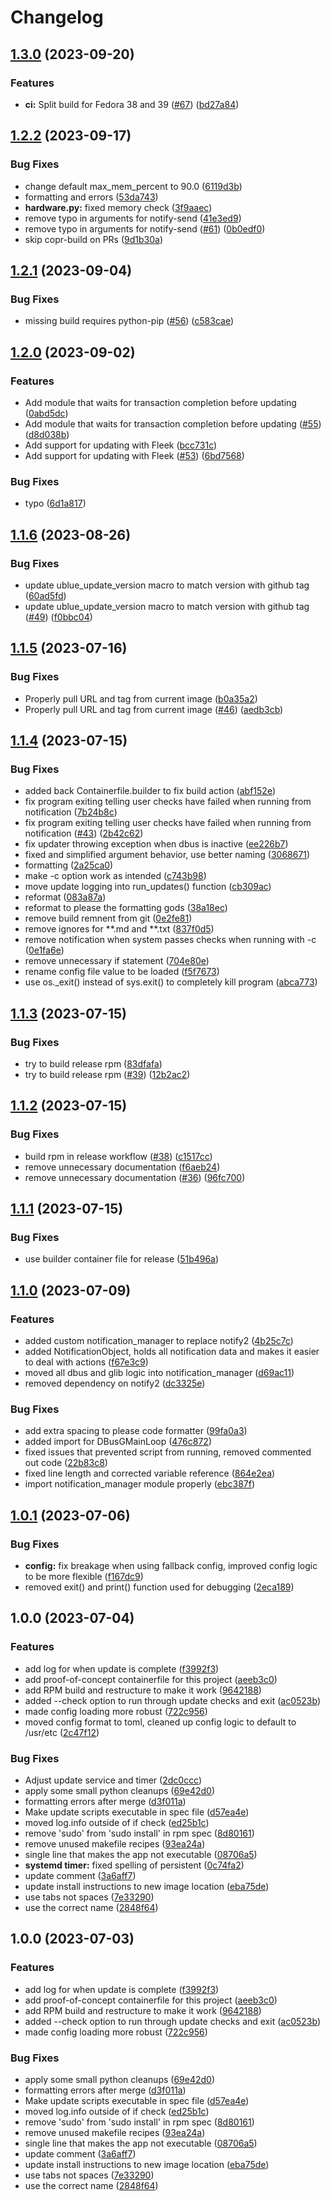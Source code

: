 # Changelog

## [1.3.0](https://github.com/ublue-os/ublue-update/compare/v1.2.2...v1.3.0) (2023-09-20)


### Features

* **ci:** Split build for Fedora 38 and 39 ([#67](https://github.com/ublue-os/ublue-update/issues/67)) ([bd27a84](https://github.com/ublue-os/ublue-update/commit/bd27a84414aa917dbf4940defa062d9886164972))

## [1.2.2](https://github.com/ublue-os/ublue-update/compare/v1.2.1...v1.2.2) (2023-09-17)


### Bug Fixes

* change default max_mem_percent to 90.0 ([6119d3b](https://github.com/ublue-os/ublue-update/commit/6119d3b162ee72a28698ff501f7c7b6ead9c3594))
* formatting and errors ([53da743](https://github.com/ublue-os/ublue-update/commit/53da7431e5c4268519809c0d69bd4f1dd30a7aca))
* **hardware.py:** fixed memory check ([3f9aaec](https://github.com/ublue-os/ublue-update/commit/3f9aaec05fd04183f3eacdf1fef1b3260522c055))
* remove typo in arguments for notify-send ([41e3ed9](https://github.com/ublue-os/ublue-update/commit/41e3ed90b919891d98fd4a6b86a0bc3c04aa1831))
* remove typo in arguments for notify-send ([#61](https://github.com/ublue-os/ublue-update/issues/61)) ([0b0edf0](https://github.com/ublue-os/ublue-update/commit/0b0edf048a02a5a15ab9fb9c909383818dd2146e))
* skip copr-build on PRs ([9d1b30a](https://github.com/ublue-os/ublue-update/commit/9d1b30aecc9eb815eb34205f6a2128bd77f7ed37))

## [1.2.1](https://github.com/ublue-os/ublue-update/compare/v1.2.0...v1.2.1) (2023-09-04)


### Bug Fixes

* missing build requires python-pip ([#56](https://github.com/ublue-os/ublue-update/issues/56)) ([c583cae](https://github.com/ublue-os/ublue-update/commit/c583cae21c10eca1b7bf146f2ee066d65dc8af2a))

## [1.2.0](https://github.com/ublue-os/ublue-update/compare/v1.1.6...v1.2.0) (2023-09-02)


### Features

* Add module that waits for transaction completion before updating ([0abd5dc](https://github.com/ublue-os/ublue-update/commit/0abd5dccf0a805daed435ad791bfc94afd10a91c))
* Add module that waits for transaction completion before updating ([#55](https://github.com/ublue-os/ublue-update/issues/55)) ([d8d038b](https://github.com/ublue-os/ublue-update/commit/d8d038bb945a34b8c4fd562ba14c696355ea4ff4))
* Add support for updating with Fleek ([bcc731c](https://github.com/ublue-os/ublue-update/commit/bcc731cf609372ec54e5b5a0f692d8f895b01f0a))
* Add support for updating with Fleek ([#53](https://github.com/ublue-os/ublue-update/issues/53)) ([6bd7568](https://github.com/ublue-os/ublue-update/commit/6bd75682077d45f2cbf1b8c6a61c95a77cab5c43))


### Bug Fixes

* typo ([6d1a817](https://github.com/ublue-os/ublue-update/commit/6d1a817a9ebbb2d14603c1d1b2e3348c02ee4464))

## [1.1.6](https://github.com/ublue-os/ublue-update/compare/v1.1.5...v1.1.6) (2023-08-26)


### Bug Fixes

* update ublue_update_version macro to match version with github tag ([60ad5fd](https://github.com/ublue-os/ublue-update/commit/60ad5fd263253d2759e8d359b6bae94f55fae7ae))
* update ublue_update_version macro to match version with github tag ([#49](https://github.com/ublue-os/ublue-update/issues/49)) ([f0bbc04](https://github.com/ublue-os/ublue-update/commit/f0bbc048556680f710fae4b3906f0244b9c043dc))

## [1.1.5](https://github.com/ublue-os/ublue-update/compare/v1.1.4...v1.1.5) (2023-07-16)


### Bug Fixes

* Properly pull URL and tag from current image ([b0a35a2](https://github.com/ublue-os/ublue-update/commit/b0a35a2b1bc9d674cc651200afc0796bcdfc9150))
* Properly pull URL and tag from current image ([#46](https://github.com/ublue-os/ublue-update/issues/46)) ([aedb3cb](https://github.com/ublue-os/ublue-update/commit/aedb3cb8e55a8c64ce6580d9e8a3210500ca17ab))

## [1.1.4](https://github.com/ublue-os/ublue-update/compare/v1.1.3...v1.1.4) (2023-07-15)


### Bug Fixes

* added back Containerfile.builder to fix build action ([abf152e](https://github.com/ublue-os/ublue-update/commit/abf152ee44a36dbd5bbdb233fbd01c271c1abb3c))
* fix program exiting telling user checks have failed when running from notification ([7b24b8c](https://github.com/ublue-os/ublue-update/commit/7b24b8cb4b31a2406c55cc88e60a9a90bda1b173))
* fix program exiting telling user checks have failed when running from notification ([#43](https://github.com/ublue-os/ublue-update/issues/43)) ([2b42c62](https://github.com/ublue-os/ublue-update/commit/2b42c628660f3fa5999d8eb1542c919b9c44a087))
* fix updater throwing exception when dbus is inactive ([ee226b7](https://github.com/ublue-os/ublue-update/commit/ee226b7cfd164ec71487ea73b476eb8213775fb4))
* fixed and simplified argument behavior, use better naming ([3068671](https://github.com/ublue-os/ublue-update/commit/30686717c4e8ad5c4b369694d8f147718efa6656))
* formatting ([2a25ca0](https://github.com/ublue-os/ublue-update/commit/2a25ca02bbf18d1b8911107f04bb0f753783f115))
* make -c option work as intended ([c743b98](https://github.com/ublue-os/ublue-update/commit/c743b9844e1455ba07e33b159afee6c8a931f9df))
* move update logging into run_updates() function ([cb309ac](https://github.com/ublue-os/ublue-update/commit/cb309ac12863ac72fbbbe95372bbed542c16ecdf))
* reformat ([083a87a](https://github.com/ublue-os/ublue-update/commit/083a87a867bad87afc421e102031aaeff1f63b42))
* reformat to please the formatting gods ([38a18ec](https://github.com/ublue-os/ublue-update/commit/38a18ecbbf5a6c3bffeafc4d5e1668b4271d8d39))
* remove build remnent from git ([0e2fe81](https://github.com/ublue-os/ublue-update/commit/0e2fe8197cdc5b9a0debc61f07c5d209c7c8bf6e))
* remove ignores for **.md and **.txt ([837f0d5](https://github.com/ublue-os/ublue-update/commit/837f0d55e8ba7e540621ac6d941beec1ea411526))
* remove notification when system passes checks when running with -c ([0e1fa6e](https://github.com/ublue-os/ublue-update/commit/0e1fa6eedd18a86cef6c98aa90685e06a77e42a8))
* remove unnecessary if statement ([704e80e](https://github.com/ublue-os/ublue-update/commit/704e80e12e1f33e618fca4b880d6efdbcb55c41f))
* rename config file value to be loaded ([f5f7673](https://github.com/ublue-os/ublue-update/commit/f5f76732c8f2d7e37ca90e744b88430417fd2397))
* use os._exit() instead of sys.exit() to completely kill program ([abca773](https://github.com/ublue-os/ublue-update/commit/abca7739599b6bbb0cbef7b7312aed69c84e846f))

## [1.1.3](https://github.com/ublue-os/ublue-update/compare/v1.1.2...v1.1.3) (2023-07-15)


### Bug Fixes

* try to build release rpm ([83dfafa](https://github.com/ublue-os/ublue-update/commit/83dfafab19b46364aab689a4dc6b68d06f22f541))
* try to build release rpm ([#39](https://github.com/ublue-os/ublue-update/issues/39)) ([12b2ac2](https://github.com/ublue-os/ublue-update/commit/12b2ac2da57bfe35b29f96bf655365643c7a34cc))

## [1.1.2](https://github.com/ublue-os/ublue-update/compare/v1.1.1...v1.1.2) (2023-07-15)


### Bug Fixes

* build rpm in release workflow ([#38](https://github.com/ublue-os/ublue-update/issues/38)) ([c1517cc](https://github.com/ublue-os/ublue-update/commit/c1517ccd183fb0f67380ba4d8af68f1b358240ac))
* remove unnecessary documentation ([f6aeb24](https://github.com/ublue-os/ublue-update/commit/f6aeb24041558649c45815ba0bde67171ebb576e))
* remove unnecessary documentation ([#36](https://github.com/ublue-os/ublue-update/issues/36)) ([96fc700](https://github.com/ublue-os/ublue-update/commit/96fc7008cdece6b728ed4734c9b49e633ca7ec61))

## [1.1.1](https://github.com/ublue-os/ublue-update/compare/v1.1.0...v1.1.1) (2023-07-15)


### Bug Fixes

* use builder container file for release ([51b496a](https://github.com/ublue-os/ublue-update/commit/51b496a6a43ebfe3cb64ee5fbb2e308c79b9cb3c))

## [1.1.0](https://github.com/ublue-os/ublue-update/compare/v1.0.1...v1.1.0) (2023-07-09)


### Features

* added custom notification_manager to replace notify2 ([4b25c7c](https://github.com/ublue-os/ublue-update/commit/4b25c7c97a5f1f44a5d32e6df3a000e44cb02cfd))
* added NotificationObject, holds all notification data and makes it easier to deal with actions ([f67e3c9](https://github.com/ublue-os/ublue-update/commit/f67e3c905ae1ff19b988787cba6023cf410946ac))
* moved all dbus and glib logic into notification_manager ([d69ac11](https://github.com/ublue-os/ublue-update/commit/d69ac116351ce09a3839ea245f95998a3faa1e89))
* removed dependency on notify2 ([dc3325e](https://github.com/ublue-os/ublue-update/commit/dc3325e45aaafad6c9afe174b16971d66aef347a))


### Bug Fixes

* add extra spacing to please code formatter ([99fa0a3](https://github.com/ublue-os/ublue-update/commit/99fa0a370894001860b9333d1390985f93523fee))
* added import for DBusGMainLoop ([476c872](https://github.com/ublue-os/ublue-update/commit/476c872c58783487b9a045f1d2718590e7660543))
* fixed issues that prevented script from running, removed commented out code ([22b83c8](https://github.com/ublue-os/ublue-update/commit/22b83c850bf8dcb5dbba008f209a3f7705dc7579))
* fixed line length and corrected variable reference ([864e2ea](https://github.com/ublue-os/ublue-update/commit/864e2ea14872ca7c3d5b2f7b4d5848553425547f))
* import notification_manager module properly ([ebc387f](https://github.com/ublue-os/ublue-update/commit/ebc387fadfafefdc024b071fac54d8269a648902))

## [1.0.1](https://github.com/ublue-os/ublue-update/compare/v1.0.0...v1.0.1) (2023-07-06)


### Bug Fixes

* **config:** fix breakage when using fallback config, improved config logic to be more flexible ([f167dc9](https://github.com/ublue-os/ublue-update/commit/f167dc970d7b38e4ecf6d85895e800ce16760063))
* removed exit() and print() function used for debugging ([2eca189](https://github.com/ublue-os/ublue-update/commit/2eca1892a262ff7b1381dfcecb65d27fa5cd203e))

## 1.0.0 (2023-07-04)


### Features

* add log for when update is complete ([f3992f3](https://github.com/ublue-os/ublue-update/commit/f3992f39c5fae0db82e43e4192af67c7e9a7efce))
* add proof-of-concept containerfile for this project ([aeeb3c0](https://github.com/ublue-os/ublue-update/commit/aeeb3c08e459488b7dbd4a9737a3fa25f7f3a92a))
* add RPM build and restructure to make it work ([9642188](https://github.com/ublue-os/ublue-update/commit/9642188e94a1d0c147b9b78efa37fba324eb23a3))
* added --check option to run through update checks and exit ([ac0523b](https://github.com/ublue-os/ublue-update/commit/ac0523bea189c3216bdb45962d847a41169cdca1))
* made config loading more robust ([722c956](https://github.com/ublue-os/ublue-update/commit/722c956392235d268eacee803d1ccd00f930ab85))
* moved config format to toml, cleaned up config logic to default to /usr/etc ([2c47f12](https://github.com/ublue-os/ublue-update/commit/2c47f12d942b9b2c79c277369c9f015af67fd15d))


### Bug Fixes

* Adjust update service and timer ([2dc0ccc](https://github.com/ublue-os/ublue-update/commit/2dc0ccc80cdaa850c7acd2729e883118e2212ad5))
* apply some small python cleanups ([69e42d0](https://github.com/ublue-os/ublue-update/commit/69e42d0c74a2d5f0a78881ca1fd9494bad39c919))
* formatting errors after merge ([d3f011a](https://github.com/ublue-os/ublue-update/commit/d3f011ae4f46dce352ed46e61d20029845bd1fde))
* Make update scripts executable in spec file ([d57ea4e](https://github.com/ublue-os/ublue-update/commit/d57ea4ebbf080173d3cb9a56dbf89cd6bb1e11f5))
* moved log.info outside of if check ([ed25b1c](https://github.com/ublue-os/ublue-update/commit/ed25b1c3e17bcd8a64b2b60f26c73ba8a20bb404))
* remove 'sudo' from 'sudo install' in rpm spec ([8d80161](https://github.com/ublue-os/ublue-update/commit/8d801611a863338552a10047aa64cfb86be35b5f))
* remove unused makefile recipes ([93ea24a](https://github.com/ublue-os/ublue-update/commit/93ea24a290aaae4e66bec1397655c67ffcf4cf12))
* single line that makes the app not executable ([08706a5](https://github.com/ublue-os/ublue-update/commit/08706a546b8199bcad6ee1a611185e1ed1a82729))
* **systemd timer:** fixed spelling of persistent ([0c74fa2](https://github.com/ublue-os/ublue-update/commit/0c74fa24f8e7eab557fa7030571b671bee964b62))
* update comment ([3a6aff7](https://github.com/ublue-os/ublue-update/commit/3a6aff771def651f25fcbec6ff5504ae49666669))
* update install instructions to new image location ([eba75de](https://github.com/ublue-os/ublue-update/commit/eba75de2e56d96afd4b409427339206f242cb28e))
* use tabs not spaces ([7e33290](https://github.com/ublue-os/ublue-update/commit/7e332909d7a9443a0ba895515ac71b6fa7d3a56b))
* use the correct name ([2848f64](https://github.com/ublue-os/ublue-update/commit/2848f6434eaca1c71680e24250d03bf23a0c1504))

## 1.0.0 (2023-07-03)


### Features

* add log for when update is complete ([f3992f3](https://github.com/akdev1l/ublue-update/commit/f3992f39c5fae0db82e43e4192af67c7e9a7efce))
* add proof-of-concept containerfile for this project ([aeeb3c0](https://github.com/akdev1l/ublue-update/commit/aeeb3c08e459488b7dbd4a9737a3fa25f7f3a92a))
* add RPM build and restructure to make it work ([9642188](https://github.com/akdev1l/ublue-update/commit/9642188e94a1d0c147b9b78efa37fba324eb23a3))
* added --check option to run through update checks and exit ([ac0523b](https://github.com/akdev1l/ublue-update/commit/ac0523bea189c3216bdb45962d847a41169cdca1))
* made config loading more robust ([722c956](https://github.com/akdev1l/ublue-update/commit/722c956392235d268eacee803d1ccd00f930ab85))


### Bug Fixes

* apply some small python cleanups ([69e42d0](https://github.com/akdev1l/ublue-update/commit/69e42d0c74a2d5f0a78881ca1fd9494bad39c919))
* formatting errors after merge ([d3f011a](https://github.com/akdev1l/ublue-update/commit/d3f011ae4f46dce352ed46e61d20029845bd1fde))
* Make update scripts executable in spec file ([d57ea4e](https://github.com/akdev1l/ublue-update/commit/d57ea4ebbf080173d3cb9a56dbf89cd6bb1e11f5))
* moved log.info outside of if check ([ed25b1c](https://github.com/akdev1l/ublue-update/commit/ed25b1c3e17bcd8a64b2b60f26c73ba8a20bb404))
* remove 'sudo' from 'sudo install' in rpm spec ([8d80161](https://github.com/akdev1l/ublue-update/commit/8d801611a863338552a10047aa64cfb86be35b5f))
* remove unused makefile recipes ([93ea24a](https://github.com/akdev1l/ublue-update/commit/93ea24a290aaae4e66bec1397655c67ffcf4cf12))
* single line that makes the app not executable ([08706a5](https://github.com/akdev1l/ublue-update/commit/08706a546b8199bcad6ee1a611185e1ed1a82729))
* update comment ([3a6aff7](https://github.com/akdev1l/ublue-update/commit/3a6aff771def651f25fcbec6ff5504ae49666669))
* update install instructions to new image location ([eba75de](https://github.com/akdev1l/ublue-update/commit/eba75de2e56d96afd4b409427339206f242cb28e))
* use tabs not spaces ([7e33290](https://github.com/akdev1l/ublue-update/commit/7e332909d7a9443a0ba895515ac71b6fa7d3a56b))
* use the correct name ([2848f64](https://github.com/akdev1l/ublue-update/commit/2848f6434eaca1c71680e24250d03bf23a0c1504))
